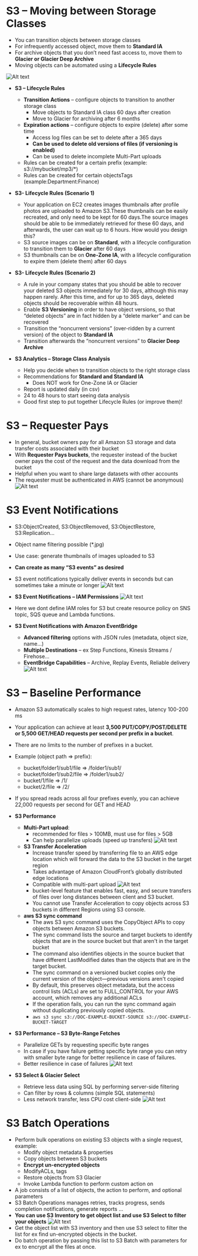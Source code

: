 # S3 – Moving between Storage Classes

- You can transition objects between storage classes
- For infrequently accessed object, move them to **Standard IA**
- For archive objects that you don’t need fast access to, move them to **Glacier or Glacier Deep Archive**
- Moving objects can be automated using a **Lifecycle Rules**

![Alt text](images/MoveStorageClass.png)

- **S3 – Lifecycle Rules**

    - **Transition Actions** – configure objects to transition to another storage class
        - Move objects to Standard IA class 60 days after creation
        - Move to Glacier for archiving after 6 months
    - **Expiration actions** – configure objects to expire (delete) after some time
        - Access log files can be set to delete after a 365 days
        - **Can be used to delete old versions of files (if versioning is enabled)**
        - Can be used to delete incomplete Multi-Part uploads
    - Rules can be created for a certain prefix (example: s3://mybucket/mp3/*)
    - Rules can be created for certain objectsTags (example:Department:Finance)

- **S3- Lifecycle Rules (Scenario 1)**

    - Your application on EC2 creates images thumbnails after profile photos are uploaded to Amazon S3.These thumbnails can be easily recreated, and only need to be kept for 60 days.The source images should be able to be immediately retrieved for these 60 days, and afterwards, the user can wait up to 6 hours. How would you design this?
    - S3 source images can be on **Standard**, with a lifecycle configuration to transition them to **Glacier** after 60 days
    - S3 thumbnails can be on **One-Zone IA**, with a lifecycle configuration to expire them (delete them) after 60 days

- **S3- Lifecycle Rules (Scenario 2)**

    - A rule in your company states that you should be able to recover your deleted S3 objects immediately for 30 days, although this may happen rarely. After this time, and for up to 365 days, deleted objects should be recoverable within 48 hours.
    - Enable **S3 Versioning** in order to have object versions, so that “deleted objects” are in fact hidden by a “delete marker” and can be recovered
    - Transition the “noncurrent versions” (over-ridden by a current version) of the object to **Standard IA**
    - Transition afterwards the “noncurrent versions” to **Glacier Deep Archive**

- **S3 Analytics – Storage Class Analysis**

    - Help you decide when to transition objects to the right storage class
    - Recommendations for **Standard and Standard IA**
        - Does NOT work for One-Zone IA or Glacier
    - Report is updated daily (in csv)
    - 24 to 48 hours to start seeing data analysis
    - Good first step to put together Lifecycle Rules (or improve them)!

# S3 – Requester Pays

- In general, bucket owners pay for all Amazon S3 storage and data transfer costs associated with their bucket
- With **Requester Pays buckets**, the requester instead of the bucket owner pays the cost of the request and the data download from the bucket
- Helpful when you want to share large datasets with other accounts
- The requester must be authenticated in AWS (cannot be anonymous)
![Alt text](images/RequestorPays.png)

# S3 Event Notifications

- S3:ObjectCreated, S3:ObjectRemoved, S3:ObjectRestore, S3:Replication...
- Object name filtering possible (*.jpg)
- Use case: generate thumbnails of images uploaded to S3
- **Can create as many “S3 events” as desired**
- S3 event notifications typically deliver events in seconds but can sometimes take a minute or longer
![Alt text](images/S3Event.png)

- **S3 Event Notifications – IAM Permissions**
![Alt text](images/S3EventIAM.png)
- Here we dont define IAM roles for S3 but create resource policy on SNS topic, SQS queue and Lambda functions. 

- **S3 Event Notifications with Amazon EventBridge**

    - **Advanced filtering** options with JSON rules (metadata, object size, name...)
    - **Multiple Destinations** – ex Step Functions, Kinesis Streams / Firehose...
    - **EventBridge Capabilities** – Archive, Replay Events, Reliable delivery
    ![Alt text](images/S3EventBridge.png)

# S3 – Baseline Performance

- Amazon S3 automatically scales to high request rates, latency 100-200 ms
- Your application can achieve at least **3,500 PUT/COPY/POST/DELETE or 5,500 GET/HEAD requests per second per prefix in a bucket**.
- There are no limits to the number of prefixes in a bucket.
- Example (object path => prefix):
    - bucket/folder1/sub1/file => /folder1/sub1/
    - bucket/folder1/sub2/file => /folder1/sub2/
    - bucket/1/file => /1/
    - bucket/2/file => /2/
- If you spread reads across all four prefixes evenly, you can achieve 22,000 requests per second for GET and HEAD

- **S3 Performance**

    - **Multi-Part upload**:
        - recommended for files > 100MB, must use for files > 5GB
        - Can help parallelize uploads (speed up transfers)
    ![Alt text](images/S3MultiPart.png)
    - **S3 Transfer Acceleration**
        - Increase transfer speed by transferring file to an AWS edge location which will forward the data to the S3 bucket in the target region
        - Takes advantage of Amazon CloudFront’s globally distributed edge locations
        - Compatible with multi-part upload
    ![Alt text](images/S3TransferAccelerate.png)
        - bucket-level feature that enables fast, easy, and secure transfers of files over long distances between  client and S3 bucket.
        - You cannot use Transfer Acceleration to copy objects across S3 buckets in different Regions using S3 console.
    - **aws S3 sync command**
        - The aws S3 sync command uses the CopyObject APIs to copy objects between Amazon S3 buckets.
        - The sync command lists the source and target buckets to identify objects that are in the source bucket but that aren't in the target bucket
        - The command also identifies objects in the source bucket that have different LastModified dates than the objects that are in the target bucket.
        - The sync command on a versioned bucket copies only the current version of the object—previous versions aren't copied
        - By default, this preserves object metadata, but the access control lists (ACLs) are set to FULL_CONTROL for your AWS account, which removes any additional ACLs
        - If the operation fails, you can run the sync command again without duplicating previously copied objects.
        - `aws s3 sync s3://DOC-EXAMPLE-BUCKET-SOURCE s3://DOC-EXAMPLE-BUCKET-TARGET` 

- **S3 Performance – S3 Byte-Range Fetches**

    - Parallelize GETs by requesting specific byte ranges
    - In case if you have failure getting specific byte range you can retry with smaller byte range for better resilience in case of failures.
    - Better resilience in case of failures
    ![Alt text](images/ByteRangeFetch.png)

- **S3 Select & Glacier Select**

    - Retrieve less data using SQL by performing server-side filtering
    - Can filter by rows & columns (simple SQL statements)
    - Less network transfer, less CPU cost client-side
    ![Alt text](images/S3Select.png)

# S3 Batch Operations

- Perform bulk operations on existing S3 objects with a single request, example:
    - Modify object metadata & properties
    - Copy objects between S3 buckets
    - **Encrypt un-encrypted objects**
    - ModifyACLs, tags
    - Restore objects from S3 Glacier
    - Invoke Lambda function to perform custom action on
- A job consists of a list of objects, the action to perform, and optional parameters
- S3 Batch Operations manages retries, tracks progress, sends completion notifications, generate reports ...
- **You can use S3 Inventory to get object list and use S3 Select to filter your objects**
![Alt text](images/S3Batch.png)
- Get the object list with S3 inventory and then use S3 select to filter the list for ex find un-encrypted objects in the bucket.
- Do batch operation by passing this list to S3 Batch with parameters for ex to encrypt all the files at once.